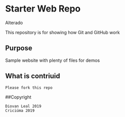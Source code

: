 # Starter Web Repo
Alterado

This repository is for showing how Git and GitHub work

## Purpose

Sample website with plenty of files for demos

## What is contriuid

	Please fork this repo

##Copyright

	Diovan Leal 2019
	Criciúma 2019
